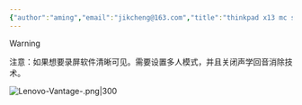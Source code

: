 ```yaml
---
{"author":"aming","email":"jikcheng@163.com","title":"thinkpad x13 mc settings","creation_date":"2022-10-26 09:06","Last modified date":"2022-11-27 18:31","tags":"thinkpad x13 mc settings","File Folder with relative path":"system/Doc/WINDOWS/windows Configer","remark":null,"other":null,"dg-publish":true,"permalink":"/system/doc/windows/windows-configer/thinkpad-x13-mc-settings/","dgPassFrontmatter":true}
---
```




> [!warning]
> 
> 注意：如果想要录屏软件清晰可见。需要设置多人模式，并且关闭声学回音消除技术。



![Lenovo-Vantage-.png|300](https://www.aming.work:8084/images/2022/10/26/Lenovo-Vantage-.png)